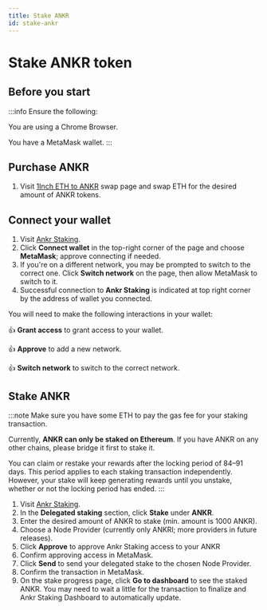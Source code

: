 ```yaml
---
title: Stake ANKR 
id: stake-ankr
---
```


# Stake ANKR token

## Before you start

:::info Ensure the following:

You are using a Chrome Browser.

You have a MetaMask wallet.
:::

## Purchase ANKR
1. Visit [1Inch ETH to ANKR](https://app.1inch.io/#/1/classic/swap/ETH/ANKR) swap page and swap ETH for the desired amount of ANKR tokens.

## Connect your wallet

1. Visit [Ankr Staking](https://www.ankr.com/staking/stake).
2. Click **Connect wallet** in the top-right corner of the page and choose **MetaMask**; approve connecting if needed.
3. If you're on a different network, you may be prompted to switch to the correct one. Click **Switch network** on the page, then allow MetaMask to switch to it.
4. Successful connection to **Ankr Staking** is indicated at top right corner by the address of wallet you connected.

You will need to make the following interactions in your wallet:

:thumbsup: **Grant access** to grant access to your wallet.

:thumbsup: **Approve** to add a new network.

:thumbsup: **Switch network** to switch to the correсt network.

## Stake ANKR

:::note
Make sure you have some ETH to pay the gas fee for your staking transaction.

Currently, **ANKR can only be staked on Ethereum**. If you have ANKR on any other chains, please bridge it first to stake it. 

You can claim or restake your rewards after the locking period of 84–91 days. This period applies to each staking transaction independently.
However, your stake will keep generating rewards until you unstake, whether or not the locking period has ended.
:::

1. Visit [Ankr Staking](https://www.ankr.com/staking/stake).
2. In the **Delegated staking** section, click **Stake** under **ANKR**.
3. Enter the desired amount of ANKR to stake (min. amount is 1000 ANKR).
4. Choose a Node Provider (currently only ANKRl; more providers in future releases).
5. Click **Approve** to approve Ankr Staking access to your ANKR
6. Confirm approving access in MetaMask.
7. Click **Send** to send your delegated stake to the chosen Node Provider.
8. Confirm the transaction in MetaMask.
9. On the stake progress page, click **Go to dashboard** to see the staked ANKR. You may need to wait a little for the transaction to finalize and Ankr Staking Dashboard to automatically update.
